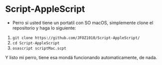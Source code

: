 # Script-AppleScript
* Perro si usted tiene un portatil con SO macOS, simplemente clone el repositorio y haga lo siguiente:
1. ``` git clone https://github.com/JFOZ1010/Script-AppleScript/ ```
2. ``` cd Script-AppleScript ```
3. ``` osascript scriptMac.scpt ```

Y listo mi perro, tiene esa mondá funcionando automaticamente, de nada. 
